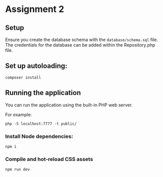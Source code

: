 # Assignment 2

## Setup

Ensure you create the database schema with the `database/schema.sql` file. The credentials for the database can be added within the Repository.php file.

## Set up autoloading:

```
composer install
```

## Running the application

You can run the application using the built-in PHP web server.

For example:

```
php -S localhost:7777 -t public/
```

### Install Node dependencies:

```
npm i
```

### Compile and hot-reload CSS assets

```
npm run dev
```
